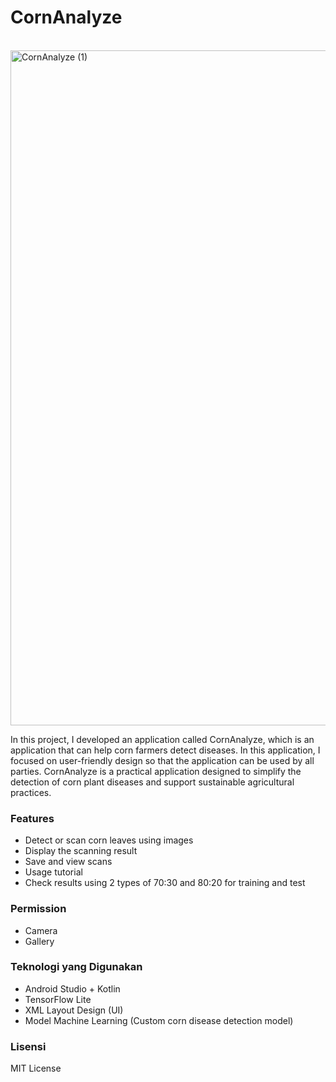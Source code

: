 <h1>CornAnalyze</h1> <br>

<img width="1920" height="1080" alt="CornAnalyze (1)" src="https://github.com/user-attachments/assets/b49694d4-5cf2-41a0-ba9a-0c91d05a6810" />

In this project, I developed an application called CornAnalyze, which is an application that can help corn farmers detect diseases. 
In this application, I focused on user-friendly design so that the application can be used by all parties. 
CornAnalyze is a practical application designed to simplify the detection of corn plant diseases and support sustainable agricultural practices.

<h3>Features</h3>

- Detect or scan corn leaves using images
- Display the scanning result
- Save and view scans
- Usage tutorial
- Check results using 2 types of 70:30 and 80:20 for training and test

<h3>Permission</h3>

- Camera
- Gallery

<h3>Teknologi yang Digunakan</h3>

- Android Studio + Kotlin
- TensorFlow Lite
- XML Layout Design (UI)
- Model Machine Learning (Custom corn disease detection model)

<h3>Lisensi</h3>
MIT License
